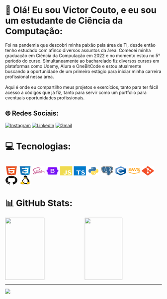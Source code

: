 # 💫 Olá! Eu sou Victor Couto, e eu sou um estudante de Ciência da Computação:
Foi na pandemia que descobri minha paixão pela área de TI, desde então tenho estudado com afinco diversos assuntos da área. Comecei minha graduação em Ciência da Computação em 2022 e no momento estou no 5° período do curso. Simultaneamente ao bacharelado fiz diversos cursos em plataformas como Udemy, Alura e OneBitCode e estou atualmente buscando a oportunidade de um primeiro estágio para iniciar minha carreira profissional nessa área.<br><br>Aqui é onde eu compartilho meus projetos e exercícios, tanto para ter fácil acesso a códigos que já fiz, tanto para servir como um portfolio para eventuais oportunidades profissionais.


## 🌐 Redes Sociais:
[![Instagram](https://img.shields.io/badge/Instagram-%23E4405F.svg?logo=Instagram&logoColor=white)](https://instagram.com/victorcouto.123) [![LinkedIn](https://img.shields.io/badge/LinkedIn-%230077B5.svg?logo=linkedin&logoColor=white)](https://linkedin.com/in/victor-couto-627b4125b) [![Gmail](https://img.shields.io/badge/Gmail-%23333.svg?logo=gmail&logoColor=white)](mailto:victor.couto.rezende@gmail.com)

# 💻 Tecnologias:
<div style="display: inline_block"><br>
  <img align="center" height="30" width="40" src="https://raw.githubusercontent.com/devicons/devicon/master/icons/html5/html5-original.svg">
  <img align="center" height="30" width="40" src="https://raw.githubusercontent.com/devicons/devicon/master/icons/css3/css3-original.svg">
  <img align="center" height="30" width="40" src="https://raw.githubusercontent.com/devicons/devicon/master/icons/sass/sass-original.svg">
  <img align="center" height="30" width="40" src="https://raw.githubusercontent.com/devicons/devicon/master/icons/bootstrap/bootstrap-original.svg">
  <img align="center" height="30" width="40" src="https://raw.githubusercontent.com/devicons/devicon/master/icons/javascript/javascript-plain.svg">
  <img align="center" height="30" width="40" src="https://raw.githubusercontent.com/devicons/devicon/master/icons/typescript/typescript-plain.svg">
  <img align="center" height="30" width="40" src="https://raw.githubusercontent.com/devicons/devicon/master/icons/python/python-original.svg">
  <img align="center" height="30" width="40" src="https://raw.githubusercontent.com/devicons/devicon/master/icons/postgresql/postgresql-original.svg">
  <img align="center" height="30" width="40" src="https://raw.githubusercontent.com/devicons/devicon/master/icons/c/c-original.svg">
  <img align="center" height="30" width="40" src="https://raw.githubusercontent.com/devicons/devicon/master/icons/amazonwebservices/amazonwebservices-plain-wordmark.svg">
  <img align="center" height="30" width="40" src="https://raw.githubusercontent.com/devicons/devicon/master/icons/git/git-original.svg">
  <img align="center" height="30" width="40" src="https://raw.githubusercontent.com/devicons/devicon/master/icons/github/github-original.svg">
  <img align="center" height="30" width="40" src="https://raw.githubusercontent.com/devicons/devicon/master/icons/linux/linux-original.svg">
</div>

# 📊 GitHub Stats:
<div style="display: inline_block;margin: 0;">
  <img align="center" width="50%" height="200" src="https://github-readme-stats.vercel.app/api?username=victorCoutoDeRezende&theme=dracula&show_icons=true&hide_border=true&count_private=true">
  <img align="center" width="49%" height="200" src="https://github-readme-stats.vercel.app/api/top-langs/?username=victorCoutoDeRezende&theme=dracula&show_icons=true&hide_border=true&layout=compact">
</div>
<hr>

[![](https://visitcount.itsvg.in/api?id=victorCoutoDeRezende&label=Profile%20Views&color=10&icon=5&pretty=false)](https://visitcount.itsvg.in)
